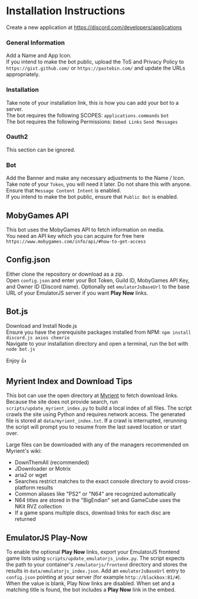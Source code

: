 # Installation Instructions
Create a new application at https://discord.com/developers/applications  

### General Information
Add a Name and App Icon.  
If you intend to make the bot public, upload the ToS and Privacy Policy to `https://gist.github.com/` or `https://pastebin.com/` and update the URLs appropriately.

### Installation
Take note of your installation link, this is how you can add your bot to a server.  
The bot requires the following SCOPES: `applications.commands` `bot`  
The bot requires the following Permissions: `Embed Links` `Send Messages`

### Oauth2
This section can be ignored.

### Bot
Add the Banner and make any necessary adjustments to the Name / Icon.  
Take note of your `Token`, you will need it later. Do not share this with anyone.  
Ensure that `Message Content Intent` is enabled.  
If you intend to make the bot public, ensure that `Public Bot` is enabled.

## MobyGames API
This bot uses the MobyGames API to fetch information on media.  
You need an API key which you can acquire for free here `https://www.mobygames.com/info/api/#how-to-get-access`

## Config.json
Either clone the repository or download as a zip.  
Open `config.json` and enter your Bot Token, Guild ID, MobyGames API Key, and Owner ID (Discord name).
Optionally set `emulatorJsBaseUrl` to the base URL of your EmulatorJS server if you want **Play Now** links.

## Bot.js
Download and Install Node.js  
Ensure you have the prerequisite packages installed from NPM: `npm install discord.js axios cheerio`  
Navigate to your installation directory and open a terminal, run the bot with `node bot.js`  

Enjoy 👍

## Myrient Index and Download Tips
This bot can use the open directory at [Myrient](https://myrient.erista.me/) to fetch download links. Because the site does not provide search, run `scripts/update_myrient_index.py` to build a local index of all files. The script crawls the site using Python and requires network access. The generated file is stored at `data/myrient_index.txt`.
If a crawl is interrupted, rerunning the script will prompt you to resume from the last saved location or start over.

Large files can be downloaded with any of the managers recommended on Myrient's wiki:

- DownThemAll (recommended)
- JDownloader or Motrix
- aria2 or wget
- Searches restrict matches to the exact console directory to avoid cross-platform results
- Common aliases like "PS2" or "N64" are recognized automatically
- N64 titles are stored in the "BigEndian" set and GameCube uses the NKit RVZ collection
- If a game spans multiple discs, download links for each disc are returned

## EmulatorJS Play-Now
To enable the optional **Play Now** links, export your EmulatorJS frontend game lists using `scripts/update_emulatorjs_index.py`.
The script expects the path to your container's `/emulatorjs/frontend` directory and stores the results in `data/emulatorjs_index.json`.
Add an `emulatorJsBaseUrl` entry to `config.json` pointing at your server (for example `http://blackbox:81/#`).
When the value is blank, Play Now links are disabled. When set and a matching title is found, the bot includes a **Play Now** link in the embed.
